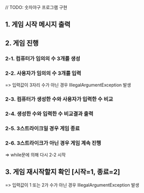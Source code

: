 // TODO: 숫자야구 프로그램 구현 
##  1. 게임 시작 메시지 출력
## 2. 게임 진행
### 2-1. 컴퓨터가 임의의 수 3개를 생성
### 2-2. 사용자가 임의의 수 3개를 입력
=> 입력값이 3자리 수가 아닌 경우 IllegalArgumentException 발생
### 2-3. 컴퓨터가 생성한 수와 사용자가 입력한 수 비교
### 2-4. 생성한 수와 입력한 수 비교결과 출력
### 2-5. 3스트라이크일 경우 게임 종료
### 2-6. 3스트라이크가 아닌 경우 게임 계속 진행
=> while문에 의해 다시 2-2 시작

## 3. 게임 재시작할지 확인 [시작=1, 종료=2]
=> 입력값이 1 또는 2가 수가 아닌 경우 IllegalArgumentException 발생